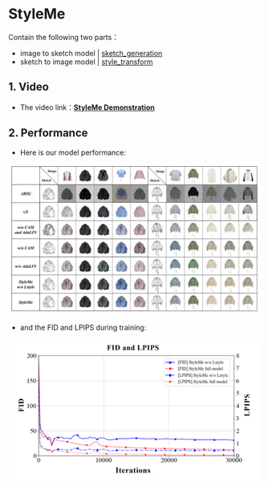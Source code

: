 # StyleMe
Contain the following two parts：
- image to sketch model | [sketch_generation](https://github.com/ExponentiAI/StyleMe/tree/main/sketch_generation)
- sketch to image model | [style_transform](https://github.com/ExponentiAI/StyleMe/tree/main/styleme)


## 1. Video
- The video link：**[StyleMe Demonstration](https://user-images.githubusercontent.com/43172916/218964923-1f99907c-4841-4cca-a961-fc771f22834f.mp4)**


## 2. Performance
- Here is our model performance:

<p align="center">
<img src='./fig/performance.png#pic_center' width="800px">
</p>

- and the FID and LPIPS during training:

<p align="center">
<img src='./fig/fid_lpips.png#pic_center' width="500px">
</p>

